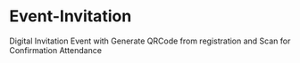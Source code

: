 # Event-Invitation
Digital Invitation Event with Generate QRCode from registration and Scan for Confirmation Attendance

